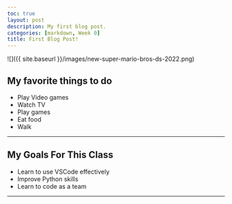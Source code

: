 ```yaml
---
toc: true
layout: post
description: My first blog post.
categories: [markdown, Week 0]
title: First Blog Post!
---
```


![]({{ site.baseurl }}/images/new-super-mario-bros-ds-2022.png)

## My favorite things to do

- Play Video games
- Watch TV
- Play games
- Eat food
- Walk

---

## My Goals For This Class

- Learn to use VSCode effectively
- Improve Python skills
- Learn to code as a team

---
